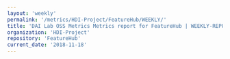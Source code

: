 ```yaml
---
layout: 'weekly'
permalink: '/metrics/HDI-Project/FeatureHub/WEEKLY/'
title: 'DAI Lab OSS Metrics Metrics report for FeatureHub | WEEKLY-REPORT-2018-11-18'
organization: 'HDI-Project'
repository: 'FeatureHub'
current_date: '2018-11-18'
---
```

